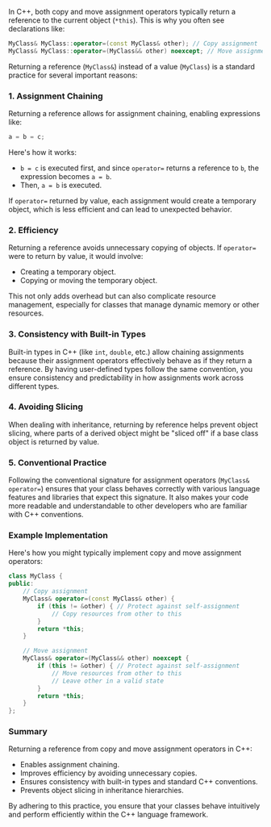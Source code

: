 In C++, both copy and move assignment operators typically return a reference to the current object (`*this`). This is why you often see declarations like:

```cpp
MyClass& MyClass::operator=(const MyClass& other); // Copy assignment
MyClass& MyClass::operator=(MyClass&& other) noexcept; // Move assignment
```

Returning a reference (`MyClass&`) instead of a value (`MyClass`) is a standard practice for several important reasons:

### 1. **Assignment Chaining**

Returning a reference allows for assignment chaining, enabling expressions like:

```cpp
a = b = c;
```

Here's how it works:
- `b = c` is executed first, and since `operator=` returns a reference to `b`, the expression becomes `a = b`.
- Then, `a = b` is executed.

If `operator=` returned by value, each assignment would create a temporary object, which is less efficient and can lead to unexpected behavior.

### 2. **Efficiency**

Returning a reference avoids unnecessary copying of objects. If `operator=` were to return by value, it would involve:
- Creating a temporary object.
- Copying or moving the temporary object.

This not only adds overhead but can also complicate resource management, especially for classes that manage dynamic memory or other resources.

### 3. **Consistency with Built-in Types**

Built-in types in C++ (like `int`, `double`, etc.) allow chaining assignments because their assignment operators effectively behave as if they return a reference. By having user-defined types follow the same convention, you ensure consistency and predictability in how assignments work across different types.

### 4. **Avoiding Slicing**

When dealing with inheritance, returning by reference helps prevent object slicing, where parts of a derived object might be "sliced off" if a base class object is returned by value.

### 5. **Conventional Practice**

Following the conventional signature for assignment operators (`MyClass& operator=`) ensures that your class behaves correctly with various language features and libraries that expect this signature. It also makes your code more readable and understandable to other developers who are familiar with C++ conventions.

### Example Implementation

Here's how you might typically implement copy and move assignment operators:

```cpp
class MyClass {
public:
    // Copy assignment
    MyClass& operator=(const MyClass& other) {
        if (this != &other) { // Protect against self-assignment
            // Copy resources from other to this
        }
        return *this;
    }

    // Move assignment
    MyClass& operator=(MyClass&& other) noexcept {
        if (this != &other) { // Protect against self-assignment
            // Move resources from other to this
            // Leave other in a valid state
        }
        return *this;
    }
};
```

### Summary

Returning a reference from copy and move assignment operators in C++:

- Enables assignment chaining.
- Improves efficiency by avoiding unnecessary copies.
- Ensures consistency with built-in types and standard C++ conventions.
- Prevents object slicing in inheritance hierarchies.

By adhering to this practice, you ensure that your classes behave intuitively and perform efficiently within the C++ language framework.